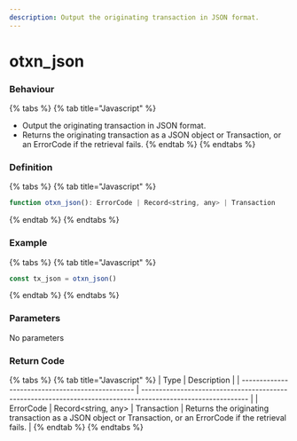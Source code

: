 ```yaml
---
description: Output the originating transaction in JSON format.
---
```


# otxn\_json

### Behaviour

{% tabs %}
{% tab title="Javascript" %}
* Output the originating transaction in JSON format.
* Returns the originating transaction as a JSON object or Transaction, or an ErrorCode if the retrieval fails.
{% endtab %}
{% endtabs %}

### Definition

{% tabs %}
{% tab title="Javascript" %}
```javascript
function otxn_json(): ErrorCode | Record<string, any> | Transaction
```
{% endtab %}
{% endtabs %}



### Example

{% tabs %}
{% tab title="Javascript" %}
```javascript
const tx_json = otxn_json()
```
{% endtab %}
{% endtabs %}



### Parameters

No parameters

### Return Code

{% tabs %}
{% tab title="Javascript" %}
| Type                                             | Description                                                                                                  |
| ------------------------------------------------ | ------------------------------------------------------------------------------------------------------------ |
| ErrorCode \| Record\<string, any> \| Transaction | Returns the originating transaction as a JSON object or Transaction, or an ErrorCode if the retrieval fails. |
{% endtab %}
{% endtabs %}

